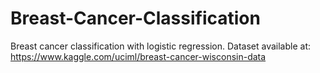 # Breast-Cancer-Classification
Breast cancer classification with logistic regression.
Dataset available at: https://www.kaggle.com/uciml/breast-cancer-wisconsin-data
